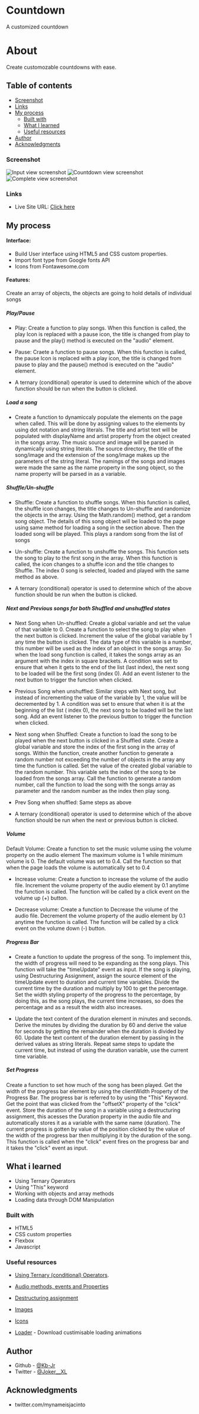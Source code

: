 # Countdown
A customized countdown


# About
Create customozable countdowns with ease. 
## Table of contents

  - [Screenshot](#screenshot)
  - [Links](#links)
- [My process](#my-process)
  - [Built with](#built-with)
  - [What I learned](#what-i-learned)
  - [Useful resources](#useful-resources)
- [Author](#author)
- [Acknowledgments](#acknowledgments)


### Screenshot

![Input view screenshot](./screenshots/input_view.png)
![Countdown view screenshot](./screenshots/countdown_view.png)
![Complete view screenshot](./screenshots/complete_view.png)


### Links

- Live Site URL: [Click here](https://kb-jr.github.io/""/)

## My process

#### Interface:
- Build User interface using HTML5 and CSS custom properties.
- Import font type from Google fonts API
- Icons from Fontawesome.com


#### Features:
Create an array of objects, the objects are going to hold details of individual songs

##### Play/Pause

- Play: Create a function to play songs. When this function is called, the play Icon is replaced with a pause icon, the title is changed from play to pause and the play() method is executed on the "audio" element.

- Pause: Craete a function to pause songs. When this function is called, the pause Icon is replaced with a play icon, the title is changed from pause to play and the pause() method is executed on the "audio" element.

- A ternary (conditional) operator is used to determine which of the above function should be run when the button is clicked.


##### Load a song
- Create a function to dynamiccaly populate the elements on the page when called. This will be done by assigning values to the elements by using dot notation and string literals. The title and artist text will be populated with displayName and artist property from the object created in the songs array. The music source and image will be parsed in dynamically using string literals. The source directory, the title of the song/image and the extension of the song/image makes up the parameters of the string literal. The namings of the songs and images were made the same as the name property in the song object, so the name property will be parsed in as a variable.


##### Shuffle/Un-shuffle

- Shuffle: Create a function to shuffle songs. When this function is called, the shuffle icon changes, the title changes to Un-shuffle and randomize the objects in the array. Using the Math.random() method, get a random song object. The details of this song object will be loaded to the page using same method for loading a song in the section above. Then the loaded song will be played. This plays a random song from the list of songs

- Un-shuffle: Create a function to unshuffle the songs. This function sets the song to play to the first song in the array. When this function is called, the icon changes to a shuffle icon and the title changes to Shuffle. The index 0 song is selected, loaded and played with the same method as above.

- A ternary (conditional) operator is used to determine which of the above function should be run when the button is clicked.


##### Next and Previous songs for both Shuffled and unshuffled states

- Next Song when Un-shuffled: Create a global variable and set the value of that variable to 0. Create a function to select the song to play when the next button is clicked. Increment the value of the global variable by 1 any time the button is clicked. The data type of this variable is a number, this number will be used as the index of an object in the songs array. So when the load song function is called, it takes the songs array as an argument with the index in square brackets. A condition was set to ensure that when it gets to the end of the list (last index), the next song to be loaded will be the first song (index 0). Add an event listener to the next button to trigger the function when clicked.


- Previous Song when unshuffled: Similar steps with Next song, but instead of incrementing the value of the variable by 1, the value will be decremented by 1. A condition was set to ensure that when it is at the beginning of the list ( index 0), the next song to be loaded will be the last song. Add an event listener to the previous button to trigger the function when clicked.


- Next song when Shuffled: Create a function to load the song to be played when the next button is clicked in a Shuffled state. Create a global variable and store the index of the first song in the array of songs. Within the function, create another function to generate a random number not exceeding the number of objects in the array any time the function is called. Set the value of the created global variable to the random number. This variable sets the index of the song to be loaded from the songs array. Call the function to generate a random number, call the function to load the song with the songs array as parameter and the random number as the index then play song.

- Prev Song when shuffled: Same steps as above

- A ternary (conditional) operator is used to determine which of the above function should be run when the next or previous button is clicked.


##### Volume

Default Volume: Create a function to set the music volume using the volume property on the audio element The maximum volume is 1 while minimum volume is 0. The default volume was set to 0.4. Call the function so that when the page loads the volume is automatically set to 0.4

- Increase volume: Create a function to increase the volume of the audio file. Increment the volume property of the audio element by 0.1 anytime the function is called. The function will be called by a click event on the volume up (+) button.

- Decrease volume: Create a function to Decrease the volume of the audio file. Decrement the volume property of the audio element by 0.1 anytime the function is called. The function will be called by a click event on the volume down (-) button.


##### Progress Bar

- Create a function to update the progress of the song. To implement this, the width of progress will need to be expanding as the song plays. This function will take the "timeUpdate" event as input. If the song is playing, using Destructuring Assignment, assign the source element of the timeUpdate event to duration and current time variables. Divide the current time by the duration and multiply by 100 to get the percentage. Set the width styling property of the progress to the percentage, by doing this, as the song plays, the current time increases, so does the percentage and as a result the width also increases. 

- Update the text content of the duration element in minutes and seconds. Derive the minutes by dividing the duration by 60 and derive the value for seconds by getting the remainder when the duration is divided by 60. Update the text content of the duration element by passing in the derived values as string literals. Repeat same steps to update the current time, but instead of using the duration variable, use the current time variable. 


##### Set Progress
Create a function to set how much of the song has been played. Get the width of the progress bar element by using the clientWidth Property of the Progress Bar. The progress bar is referred to by using the "This" Keyword. Get the point that was clicked from the "offsetX" property of the "click" event. Store the duration of the song in a variable using a destructuring assignment, this acesses the Duration property in the audio file and automatically stores it as a variable with the same name (duration). The current progress is gotten by value of the position clicked by the value of the width of the progress bar then multiplying it by the duration of the song. This function is called when the "click" event fires on the progress bar and it takes the "click" event as input.



## What i learned
- Using Ternary Operators
- Using "This" keyword
- Working with objects and array methods
- Loading data through DOM Manipulation


### Built with

- HTML5 
- CSS custom properties
- Flexbox
- Javascript


### Useful resources

- [Using Ternary (conditional) Operators](https://developer.mozilla.org/en-US/docs/Web/JavaScript/Reference/Operators/Conditional_Operators).

- [Audio methods, events and Properties](https://www.w3schools.com/tags/ref_av_dom.asp) 

- [Destructuring assignment](https://developer.mozilla.org/en-US/docs/Web/JavaScript/Reference/Operators/Destructuring_assignment) 

- [Images](https://unsplash.com) 


- [Icons](https://fontawesome.com)

- [Loader](https://loading.io/) - Download custimisable loading animations 


## Author

- Github - [@Kb-Jr](https://github.com/Kb-Jr)
- Twitter - [@Joker__XL](https://www.twitter.com/Joker__XL)


## Acknowledgments 
- twitter.com/mynameisjacinto


